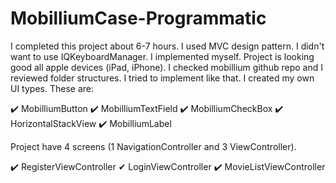 # MobilliumCase-Programmatic

I completed this project about 6-7 hours. I used MVC design pattern. 
I didn't want to use IQKeyboardManager. I implemented myself. 
Project is looking good all apple devices (iPad, iPhone). 
I checked mobillium github repo and I reviewed folder structures. 
I tried to implement like that. I created my own UI types. 
These are: 

✔️  MobilliumButton
✔️  MobilliumTextField
✔️  MobilliumCheckBox
✔️  HorizontalStackView
✔️  MobilliumLabel


Project have 4 screens (1 NavigationController and 3 ViewController). 

✔️  RegisterViewController
✔  LoginViewController
✔️  MovieListViewController


